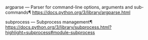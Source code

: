 


argparse — Parser for command-line options, arguments and sub-commands¶
https://docs.python.org/3/library/argparse.html

subprocess — Subprocess management¶
https://docs.python.org/3/library/subprocess.html?highlight=subprocess#module-subprocess
